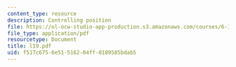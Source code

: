 ```yaml
---
content_type: resource
description: Controlling position
file: https://ol-ocw-studio-app-production.s3.amazonaws.com/courses/6-111-introductory-digital-systems-laboratory-fall-2002/f517c6756e51516204ff0189585bdab5_l19.pdf
file_type: application/pdf
resourcetype: Document
title: l19.pdf
uid: f517c675-6e51-5162-04ff-0189585bdab5
---
```

